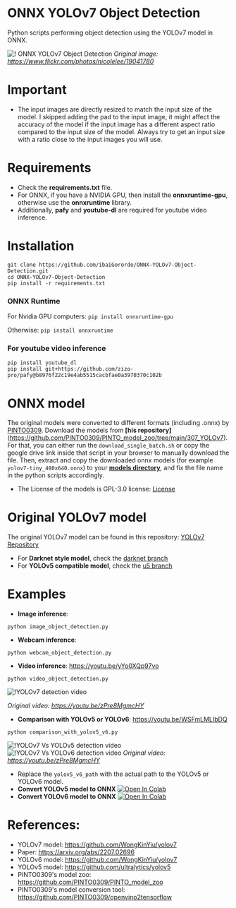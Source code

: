 # ONNX YOLOv7 Object Detection
 Python scripts performing object detection using the YOLOv7 model in ONNX.

![! ONNX YOLOv7 Object Detection](https://github.com/ibaiGorordo/ONNX-YOLOv7-Object-Detection/blob/main/doc/img/detected_objects.jpg)
*Original image: https://www.flickr.com/photos/nicolelee/19041780*

# Important
- The input images are directly resized to match the input size of the model. I skipped adding the pad to the input image, it might affect the accuracy of the model if the input image has a different aspect ratio compared to the input size of the model. Always try to get an input size with a ratio close to the input images you will use.

# Requirements

 * Check the **requirements.txt** file.
 * For ONNX, if you have a NVIDIA GPU, then install the **onnxruntime-gpu**, otherwise use the **onnxruntime** library.
 * Additionally, **pafy** and **youtube-dl** are required for youtube video inference.

# Installation
```
git clone https://github.com/ibaiGorordo/ONNX-YOLOv7-Object-Detection.git
cd ONNX-YOLOv7-Object-Detection
pip install -r requirements.txt
```
### ONNX Runtime
For Nvidia GPU computers:
`pip install onnxruntime-gpu`

Otherwise:
`pip install onnxruntime`

### For youtube video inference
```
pip install youtube_dl
pip install git+https://github.com/zizo-pro/pafy@b8976f22c19e4ab5515cacbfae0a3970370c102b
```

# ONNX model
The original models were converted to different formats (including .onnx) by [PINTO0309](https://github.com/PINTO0309). Download the models from **[his repository]**(https://github.com/PINTO0309/PINTO_model_zoo/tree/main/307_YOLOv7). For that, you can either run the `download_single_batch.sh` or copy the google drive link inside that script in your browser to manually download the file. Then, extract and copy the downloaded onnx models (for example `yolov7-tiny_480x640.onnx`) to your **[models directory](https://github.com/ibaiGorordo/ONNX-YOLOv7-Object-Detection/tree/main/models)**, and fix the file name in the python scripts accordingly.

- The License of the models is GPL-3.0 license: [License](https://github.com/WongKinYiu/yolov7/blob/main/LICENSE.md)

# Original YOLOv7 model
The original YOLOv7 model can be found in this repository: [YOLOv7 Repository](https://github.com/WongKinYiu/yolov7)
- For **Darknet style model**, check the [darknet branch](https://github.com/WongKinYiu/yolov7/tree/darknet)
- For **YOLOv5 compatible model**, check the [u5 branch](https://github.com/WongKinYiu/yolov7/tree/u5)

# Examples

 * **Image inference**:
 ```
 python image_object_detection.py
 ```

 * **Webcam inference**:
 ```
 python webcam_object_detection.py
 ```

 * **Video inference**: https://youtu.be/yYo0XQp97vo
 ```
 python video_object_detection.py
 ```
 ![!YOLOv7 detection video](https://github.com/ibaiGorordo/ONNX-YOLOv7-Object-Detection/blob/main/doc/img/yolov7_video.gif)

  *Original video: https://youtu.be/zPre8MgmcHY*

 * **Comparison with YOLOv5 or YOLOv6**: https://youtu.be/WSFmLMLIbDQ
 ```
 python comparison_with_yolov5_v6.py
 ```
![!YOLOv7 Vs YOLOv5 detection video](https://github.com/ibaiGorordo/ONNX-YOLOv7-Object-Detection/blob/main/doc/img/yolov7_yolov5_video.gif)
![!YOLOv7 Vs YOLOv6 detection video](https://github.com/ibaiGorordo/ONNX-YOLOv7-Object-Detection/blob/main/doc/img/yolov7_yolov6_video.gif)
  *Original video: https://youtu.be/zPre8MgmcHY*

- Replace the `yolov5_v6_path` with the actual path to the YOLOv5 or YOLOv6 model.
- **Convert YOLOv5 model to ONNX** [![Open In Colab](https://colab.research.google.com/assets/colab-badge.svg)](https://colab.research.google.com/drive/1V-F3erKkPun-vNn28BoOc6ENKmfo8kDh?usp=sharing)
- **Convert YOLOv6 model to ONNX** [![Open In Colab](https://colab.research.google.com/assets/colab-badge.svg)](https://colab.research.google.com/drive/1pke1ffMeI2dXkIAbzp6IHWdQ0u8S6I0n?usp=sharing)

# References:
* YOLOv7 model: https://github.com/WongKinYiu/yolov7
* Paper: https://arxiv.org/abs/2207.02696
* YOLOv6 model: https://github.com/WongKinYiu/yolov7
* YOLOv5 model: https://github.com/ultralytics/yolov5
* PINTO0309's model zoo: https://github.com/PINTO0309/PINTO_model_zoo
* PINTO0309's model conversion tool: https://github.com/PINTO0309/openvino2tensorflow
